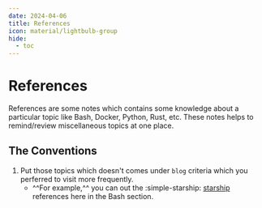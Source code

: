```yaml
---
date: 2024-04-06
title: References
icon: material/lightbulb-group
hide:
  - toc
---
```


# References

References are some notes which contains some knowledge about a particular topic like Bash, Docker, Python, Rust, etc.
These notes helps to remind/review miscellaneous topics at one place.

## The Conventions

1. Put those topics which doesn't comes under `blog` criteria which you perferred to visit more frequently.
    - ^^For example,^^ you can out the :simple-starship: [starship](../blog/posts/starship.md) references here in the Bash section.
